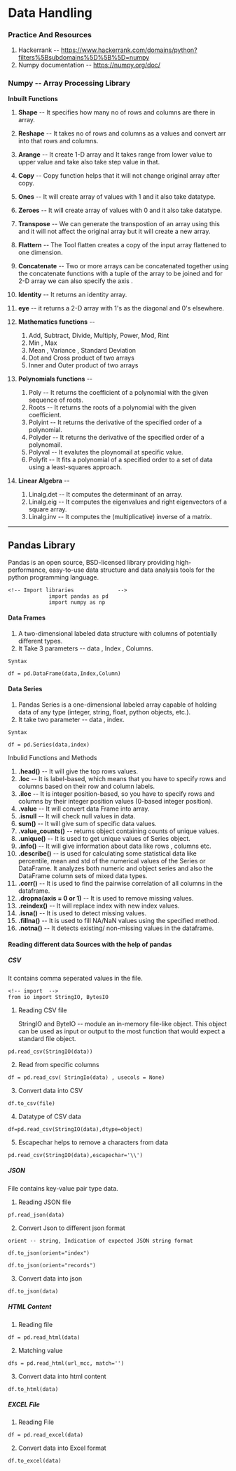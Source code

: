 # Data Handling

### Practice And Resources

1) Hackerrank -- https://www.hackerrank.com/domains/python?filters%5Bsubdomains%5D%5B%5D=numpy
2) Numpy documentation -- https://numpy.org/doc/


### Numpy -- Array Processing Library 

<b>Inbuilt Functions</b>

1) **Shape** -- It specifies how many no of rows and columns are there in array.
2) **Reshape** -- It takes no of rows and columns as a values and convert arr into that rows and columns.
3) **Arange** -- It create 1-D array and It takes range from lower value to upper value and take also take step value in that.
4) **Copy** -- Copy function helps that it will not change original array after copy.
5) **Ones** -- It will create array of values with 1 and it also take datatype.
6) **Zeroes** -- It will create array of values with 0 and it also take datatype.
7) **Transpose** -- We can generate the transpostion of an array using this and it will not affect the original array but it will create a new array.
8) **Flattern** -- The Tool flatten creates a copy of the input array flattened to one dimension.
9) **Concatenate** -- Two or more arrays can be concatenated together using the concatenate functions with a tuple of the array to be joined and for 2-D array we can also specify the axis .
10) **Identity** -- It returns an identity array.
11) **eye** -- it returns a 2-D array with 1's as the diagonal and 0's elsewhere.
12) **Mathematics functions** --  

    1) Add, Subtract, Divide, Multiply, Power, Mod, Rint
    2) Min , Max 
    3) Mean , Variance , Standard Deviation
    4) Dot and Cross product of two arrays
    5) Inner and Outer product of two arrays

13) **Polynomials functions** --
    
    1) Poly -- It returns the coefficient of a polynomial with the given sequence of roots.
    2) Roots -- It returns the roots of a polynomial with the given coefficient.
    3) Polyint -- It returns the derivative of the specified order of a polynomial.
    4) Polyder -- It returns the derivative of the specified order of a polynomail.
    5) Polyval -- It evalutes the ploynomail at specific value.
    6) Polyfit -- It fits a polynomial of a specified order to a set of data using a least-squares approach.

14) **Linear Algebra** --
    
    1) Linalg.det -- It computes the determinant of an array.
    2) Linalg.eig -- It computes the eigenvalues and right eigenvectors of a square array.
    3) Linalg.inv -- It computes the (multiplicative) inverse of a matrix.
    
   
    
---------------------------------------------------------------------------------------------------------------------------------------------------------------------------------

## Pandas Library 

Pandas is an open source, BSD-licensed library providing high-performance, easy-to-use data structure and data analysis tools for the python programming language.

```
<!-- Import libraries              -->
             import pandas as pd
             import numpy as np
```

#### Data Frames 

1) A two-dimensional labeled data structure with columns of potentially different types.
2) It Take 3 parameters -- data , Index , Columns.

``` 
Syntax

df = pd.DataFrame(data,Index,Column)

```

#### Data Series 

1) Pandas Series is a one-dimensional labeled array capable of holding data of any type (integer, string, float, python objects, etc.).
2) It take two parameter -- data , index.

```
Syntax

df = pd.Series(data,index)

```


Inbulid Functions and Methods

1) **.head()** -- It will give the top rows values.
2) **.loc** -- It is label-based, which means that you have to specify rows and columns based on their row and column labels.
3) **.iloc** -- It is integer position-based, so you have to specify rows and columns by their integer position values (0-based integer position).
4) **.value** -- It will convert data Frame into array.
5) **.isnull** -- It will check null values in data.
6) **sum()** -- It will give sum of specific data values.
7) **.value_counts()** -- returns object containing counts of unique values.
8) **.unique()** -- It is used to get unique values of Series object.
9) **.info()** -- It will give information about data like rows , columns etc.
10) **.describe()** -- is used for calculating some statistical data like percentile, mean and std of the numerical values of the Series or DataFrame. It analyzes both numeric and object series and also the DataFrame column sets of mixed data types.
11) **.corr()** -- It is used to find the pairwise correlation of all columns in the dataframe.
12) **.dropna(axis = 0 or 1)** -- It is used to remove missing values.
13) **.reindex()** -- It will replace index with new index values.
14) **.isna()** -- It is used to detect missing values.
15) **.fillna()** -- It is used to fill NA/NaN values using the specified method.
16) **.notna()** -- It detects existing/ non-missing values in the dataframe.


#### Reading different data Sources with the help of pandas

##### **CSV** 

It contains comma seperated values in the file.

```
<!-- import  -->
from io import StringIO, BytesIO
```

1) Reading CSV file

      StringIO and ByteIO --  module an in-memory file-like object. This object can be used as input or output to the most function that would expect a standard file object.
     
```
pd.read_csv(StringIO(data))
```

2) Read from specific columns 

```
df = pd.read_csv( StringIo(data) , usecols = None)
```

3) Convert data into CSV

```
df.to_csv(file)
```

4) Datatype of CSV data

```
df=pd.read_csv(StringIO(data),dtype=object)
```

5) Escapechar helps to remove a characters from data

```
pd.read_csv(StringIO(data),escapechar='\\')
```


##### **JSON** 

File contains key-value pair type data.

1) Reading JSON file

```
pf.read_json(data)
```

2) Convert Json to different json format

```
orient -- string, Indication of expected JSON string format

df.to_json(orient="index")

df.to_json(orient="records")
```

3) Convert data into json

```
df.to_json(data)
```


##### **HTML Content**

1) Reading file

```
df = pd.read_html(data)
```

2) Matching value

```
dfs = pd.read_html(url_mcc, match='')
```

3) Convert data into html content

```
df.to_html(data)
```


##### **EXCEL File**

1) Reading File

```
df = pd.read_excel(data)
```

2) Convert data into Excel format

```
df.to_excel(data)
```





















